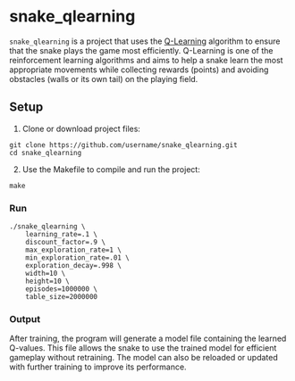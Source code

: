 # snake_qlearning

`snake_qlearning` is a project that uses the [Q-Learning](https://en.wikipedia.org/wiki/Q-learning) algorithm to ensure that the snake plays the game most efficiently. Q-Learning is one of the reinforcement learning algorithms and aims to help a snake learn the most appropriate movements while collecting rewards (points) and avoiding obstacles (walls or its own tail) on the playing field.

## Setup

1. Clone or download project files:

```
git clone https://github.com/username/snake_qlearning.git
cd snake_qlearning
```

2. Use the Makefile to compile and run the project:

```
make
```

### Run
```
./snake_qlearning \
    learning_rate=.1 \
    discount_factor=.9 \
    max_exploration_rate=1 \
    min_exploration_rate=.01 \
    exploration_decay=.998 \
    width=10 \
    height=10 \
    episodes=1000000 \
    table_size=2000000
```

### Output

After training, the program will generate a model file containing the learned Q-values. This file allows the snake to use the trained model for efficient gameplay without retraining. The model can also be reloaded or updated with further training to improve its performance.

